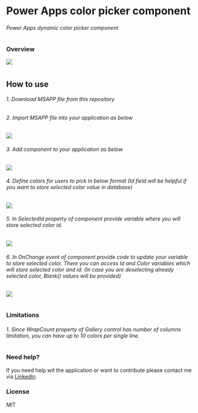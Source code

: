 # Power Apps color picker component

###### Power Apps dynamic color picker component

#
#
### Overview
![](https://s7.gifyu.com/images/color-picker2.gif)
#
#
## How to use
###### 1. Download MSAPP file from this repository
######  2. Import MSAPP file into your application as below
![](https://s4.gifyu.com/images/import-cmp.png)
######  3. Add component to your application as below
![](https://s7.gifyu.com/images/color-picker-how-to-add.gif)
######  4. Define colors for users to pick in below format (Id field will be helpful if you want to store selected color value in database)
![](https://s4.gifyu.com/images/color-picker-colors-table.png)
######  5. In SelectedId property of component provide variable where you will store selected color id.
![](https://s7.gifyu.com/images/color-picker-selected-id.png)
######  6. In OnChange event of component provide code to update your variable to store selected color. There you can access Id and Color variables which will store selected color and id. (In case you are deselecting already selected color, Blank() values will be provided)
![](https://s4.gifyu.com/images/color-picker-onchange.png)
#
#
### Limitations
###### 1. Since WrapCount property of Gallery control has number of columns limitation, you can have up to 10 colors per single line. 
#
#
### Need help?
If you need help wit the application or want to contribute please contact me via [LinkedIn](https://www.linkedin.com/in/marek-pikosz/).

### License
MIT
